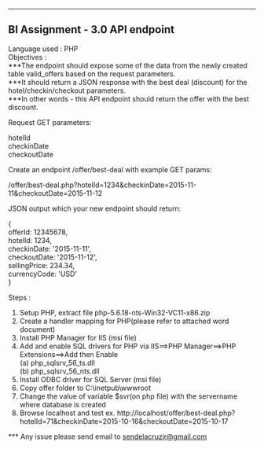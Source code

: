 --------------------------------
BI Assignment - 3.0 API endpoint
--------------------------------

Language used : PHP<br>
Objectives :	
***The endpoint should expose some of the data from the newly created table valid_offers based on the request parameters.<br> 
***It should return a JSON response with the best deal (discount) for the hotel/checkin/checkout parameters.<br> 
***In other words - this API endpoint should return the offer with the best discount.<br>

Request GET parameters:<br>

hotelId<br>
checkinDate<br>
checkoutDate<br>

Create an endpoint /offer/best-deal with example GET params:<br>

/offer/best-deal.php?hotelId=1234&checkinDate=2015-11-11&checkoutDate=2015-11-12<br>

JSON output which your new endpoint should return:<br>

{<br>
    offerId: 12345678,<br>
    hotelId: 1234,<br>
    checkinDate: '2015-11-11',<br>
    checkoutDate: '2015-11-12',<br>
    sellingPrice: 234.34,<br>
    currencyCode: 'USD'<br>
}<br>

Steps :<br>
1. Setup PHP, extract file php-5.6.18-nts-Win32-VC11-x86.zip<br>
2. Create a handler mapping for PHP(please refer to attached word document)<br>
3. Install PHP Manager for IIS (msi file)<br>
4. Add and enable SQL drivers for PHP via IIS==>PHP Manager==>PHP Extensions==>Add then Enable<br>
	(a) php_sqlsrv_56_ts.dll<br>
	(b) php_sqlsrv_56_nts.dll<br>
5. Install ODBC driver for SQL Server (msi file)<br>
6. Copy offer folder to C:\inetpub\wwwroot<br>
7. Change the value of variable $svr(on php file) with the servername where database is created <br>
7. Browse localhost and test ex. http://localhost/offer/best-deal.php?hotelId=71&checkinDate=2015-10-16&checkoutDate=2015-10-17<br>

*** Any issue please send email to sendelacruzjr@gmail.com


